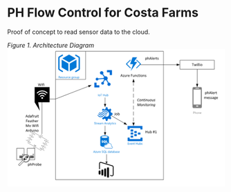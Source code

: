 # PH Flow Control for Costa Farms
Proof of concept to read sensor data to the cloud.

*Figure 1. Architecture Diagram*
![Costa Farms IoT Diagram](_static/costa-diagram.png "Costa Farms IoT Diagram")
